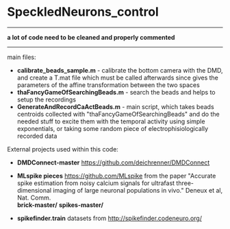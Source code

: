 # SpeckledNeurons_control

---

**a lot of code need to be cleaned and properly commented**

---

main files:
* **calibrate_beads_sample.m** - calibrate the bottom camera with the DMD, and create a T.mat file which must be called afterwards since gives the parameters of the affine transformation between the two spaces
* **thaFancyGameOfSearchingBeads.m** - search the beads and helps to setup the recordings
* **GenerateAndRecordCaActBeads.m**  - main script, which takes beads centroids collected with "thaFancyGameOfSearchingBeads" and do the needed stuff to excite them with the temporal activity using simple exponentials, or taking some random piece of electrophisiologically recorded data

External projects used within this code:

* **DMDConnect-master**
 https://github.com/deichrenner/DMDConnect

* **MLspike pieces**
https://github.com/MLspike
from the paper "Accurate spike estimation from noisy calcium signals for ultrafast three-dimensional imaging of large neuronal populations in vivo." Deneux et al, Nat. Comm.  
  **brick-master/** 
  **spikes-master/**

* **spikefinder.train**
datasets from http://spikefinder.codeneuro.org/
